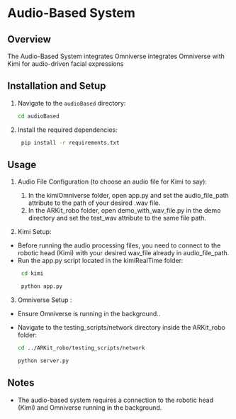 # Audio-Based System

## Overview
The Audio-Based System integrates Omniverse integrates Omniverse with Kimi for audio-driven facial expressions

## Installation and Setup
1. Navigate to the `audioBased` directory:
   ```bash
   cd audioBased
    ```
2. Install the required dependencies:
   ```bash
    pip install -r requirements.txt
    ```

## Usage
1. Audio File Configuration (to choose an audio file for Kimi to say):
     1. In the kimiOmniverse folder, open app.py and set the audio_file_path attribute to the path of your desired .wav file.
     2. In the ARKit_robo folder, open demo_with_wav_file.py in the demo directory and set the test_wav attribute to the same file path.

2. Kimi Setup:
 * Before running the audio processing files, you need to connect to the robotic head (Kimi) with your desired wav_file already in audio_file_path.
 * Run the app.py script located in the kimiRealTime folder:
    ```bash
     cd kimi

     python app.py
     ```

3. Omniverse Setup :
* Ensure Omniverse is running in the background..
* Navigate to the testing_scripts/network directory inside the ARKit_robo folder:

     ```bash
   cd ../ARKit_robo/testing_scripts/network

    python server.py

     ```
<!-- * Ensure that Kimi is connected before running Mediapipe. -->
 ## Notes
 * The audio-based system requires a connection to the robotic head (Kimi) and Omniverse running in the background.

